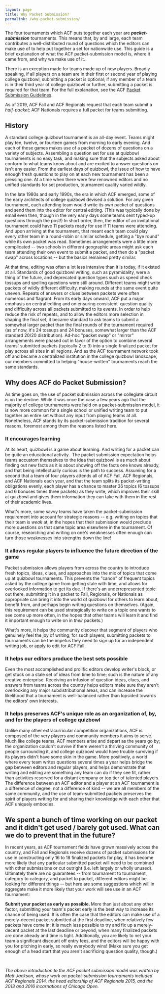 ```yaml
---
layout: page
title: Why Packet Submission?
permalink: /why-packet-submission/
---
```


<p>The four tournaments which ACF puts together each year are <b><i>packet-submission</i></b> tournaments. This means that, by and large, each team contributes a well-distributed round of questions which the editors can make use of to help put together a set for nationwide use. This guide is a brief explanation of what the ACF packet-submission model is, where it came from, and why we make use of it.</p>
<p>There is an exception made for teams made up of new players. Broadly speaking, if all players on a team are in their first or second year of playing college quizbowl, submitting a packet is optional; if any member of a team is in their third year of college quizbowl or further, submitting a packet is required for that team. For the full explanation, see the ACF <a href="https://acf-quizbowl.com/packet-submission-guidelines/">Packet Submission Guidelines</a>.</p>
<p>As of 2019, ACF Fall and ACF Regionals request that each team submit a <i>half-packet; </i>ACF Nationals requires a full packet for teams submitting.</p>
<h2>History</h2>
<p>A standard college quizbowl tournament is an all-day event. Teams might play ten, twelve, or fourteen games from morning to early evening. And each of those games makes use of a packet of dozens of questions on a variety of subjects. Assembling a question set for use at quizbowl tournaments is no easy task, and making sure that the subjects asked about conform to what teams know about and are excited to answer questions on isn't any easier. From the earliest days of quizbowl, the issue of how to have enough fresh questions to play on at each new tournament has been a pressing one. At a time when there were few renowned editors and no unified standards for set production, tournament quality varied wildly.</p>
<p>In the late 1980s and early 1990s, the era in which ACF emerged, some of the early architects of college quizbowl devised a solution. For any given tournament, each attending team would write its own packet of questions and send them into the editor for central editing. (This was typically done by email even then, though in the very early days some teams sent typed-up questions through the post!) In short order, then, the editor of an invitational tournament could have 11 packets ready for use if 11 teams were attending. And upon arriving at the tournament, that meant each team could play every other team in a round-robin or similar schedule, getting a "bye round" while its own packet was read. Sometimes arrangements were a little more complicated -- two schools in different geographic areas might ask each team attending their own event to submit a packet, and then do a "packet swap" across locations -- but the basics remained pretty similar.</p>
<p>At that time, editing was often a lot less intensive than it is today, if it existed at all. Standards of good quizbowl writing, such as pyramidality, were a thing of the future, and deprecated question types such as speed check tossups and spelling questions were still around. Different teams might write packets of wildly different difficulty, making rounds at the same event quite uneven. Repeats of answers or clues between packets were often numerous and flagrant. From its early days onward, ACF put a major emphasis on central editing and on ensuring consistent  question quality and difficulty across all packets submitted to its events. In order to help reduce the risk of repeats, and to allow the editors more selection in shaping the final set, it became standard to ask teams to submit a somewhat larger packet than the final rounds of the tournament required (as of now, it's 24 tossups and 24 bonuses, somewhat larger than the ACF standard 20/20 distribution). Ad-hoc "packet swap" or "mirror" arrangements were phased out in favor of the option to combine several teams' submitted packets (typically 2 to 3) into a single finalized packet for play across all sites in all regions. And as the ACF tournament network took off and became a centralized institution in the college quizbowl landscape, our members committed to helping "house-written" tournaments reach the same standards.</p>
<h2>Why does ACF do Packet Submission?</h2>
<p>As time goes on, the use of packet submission across the collegiate circuit is on the decline. While it was once the case a few years ago that the majority of college tournaments were held on a packet-submission model, it is now more common for a single school or unified writing team to put together an entire set without any input from playing teams at all. Nonetheless, ACF stands by its packet-submission tradition for several reasons, foremost among them the reasons listed here.</p>
<h3>It encourages learning</h3>
<p>At its heart, quizbowl is a game about learning. And writing for a packet can be quite an educational activity.  The packet submission expectation helps teams accustom themselves to the idea that quizbowl is as much about finding out new facts as it is about showing off the facts one knows already, and that being intellectually curious is the path to success. Assuming for a second that a team of four players attends all of ACF Fall, ACF Regionals, and ACF Nationals each year, and that the team splits its packet-writing obligations evenly, each player has a chance to master 36 topics (6 tossups and 6 bonuses times three packets) as they write, which improves their skill at quizbowl and gives them information they can take with them in the rest of their academic lives.</p>
<p>What's more, some savvy teams have taken the packet-submission requirement into account for strategic reasons -- e.g. writing on topics that their team is <i>weak</i> at, in the hopes that their submission would preclude more questions on that same topic area elsewhere in the tournament. Of course, researching and writing on one's weaknesses often enough can turn those weaknesses into strengths down the line!</p>
<h3>It allows regular players to influence the future direction of the game</h3>
<p>Packet submission allows players from across the country to introduce fresh topics, ideas, clues, and approaches into the mix of topics that come up at quizbowl tournaments. This prevents the "canon" of frequent topics asked by the college game from getting stale with time, and allows for overlooked information to get its due. If there's an underrepresented topic out there, submitting it in a packet to Fall, Regionals, or Nationals as appropriate can bring it into the world of quizbowl for others to learn about, benefit from, and perhaps begin writing questions on themselves. (Again, this requirement can be used strategically to write on a topic one wants to see come up more often, in the hopes that other teams will learn it and find it important enough to write on in <i>their</i> packets.)</p>
<p>What's more, it helps the community discover that segment of players who genuinely feel the joy of writing; for such players, submitting packets to tournaments can be the impetus they need to sign up for an independent writing job, or apply to edit for ACF Fall.</p>
<h3>It helps our editors produce the best sets possible</h3>
<p>Even the most accomplished and prolific editors develop writer's block, or get stuck on a stale set of ideas from time to time; such is the nature of any creative enterprise. Receiving an infusion of question ideas, clues, and answers from teams across the country helps editors make sure they aren't overlooking any major subdistributional areas, and can increase the likelihood that a tournament is well-balanced rather than lopsided towards the editors' own interests.</p>
<h3>It helps preserves ACF's unique role as an organization of, by, and for the players of college quizbowl</h3>
<p>Unlike many other extracurricular competition organizations, ACF is composed of the very players and community members it aims to serve. Much like college teams, ACF members arise and depart as the years go by; the organization couldn't survive if there weren't a thriving community of people surrounding it, and college quizbowl would have trouble surviving if its players didn't have some skin in the game. More positively, a world where every team writes questions several times a year helps bridge the gap between editors and regular players, and helps demonstrate that writing and editing are something any team can do if they see fit, rather than activities reserved for a distant company or top tier of talented players. The difference between an ACF editor and a player at an ACF tournament is a difference of degree, not a difference of kind -- we are all members of the same community, and the use of team-submitted packets preserves the spirit of players writing for and sharing their knowledge with each other that ACF uniquely embodies.</p>
<h2>We spent a bunch of time working on our packet and it didn't get used / barely got used. What can we do to prevent that in the future?</h2>
<p>In recent years, as ACF tournament fields have grown massively across the country, and Fall and Regionals receive dozens of packet submissions for use in constructing only 16 to 18 finalized packets for play, it has become more likely that any particular submitted packet will need to be combined with other submissions or cut outright (i.e. left largely or wholly unused). Ultimately there are no guarantees -- from tournament to tournament, category to category, and packet to packet, different editors might be looking for different things -- but here are some suggestions which will in aggregate make it more likely that your work will see use in an ACF tournament:</p>
<p><b><b>Submit your packet as early as possible.</b> </b>More than just about any other factor, submitting your team's packet early is the best way to increase its chance of being used. It is often the case that the editors can make use of a merely-decent packet submitted at the first deadline, when relatively few packets have come in; it is much less possible to try and fix up a merely-decent packet at the last deadline or beyond, when many finalized packets are done already and time is tight. Additionally, you are likely to net your team a significant discount off entry fees, and the editors will be happy with you for pitching in early, so really everybody wins! (Make sure you get enough of a head start that you aren't sacrificing question quality, though.)</p>
<p><b><b></b></b></p>
<p>&nbsp;</p>
<p><em>The above introduction to the ACF packet submission model was written by Matt Jackson</em>,<em> whose work on packet-submission tournaments included ACF Regionals 2014, the head editorship of ACF Regionals 2015, and the 2013 and 2016 incarnations of Chicago Open.</em></p>
<p>&nbsp;</p>
<p>&nbsp;</p>
